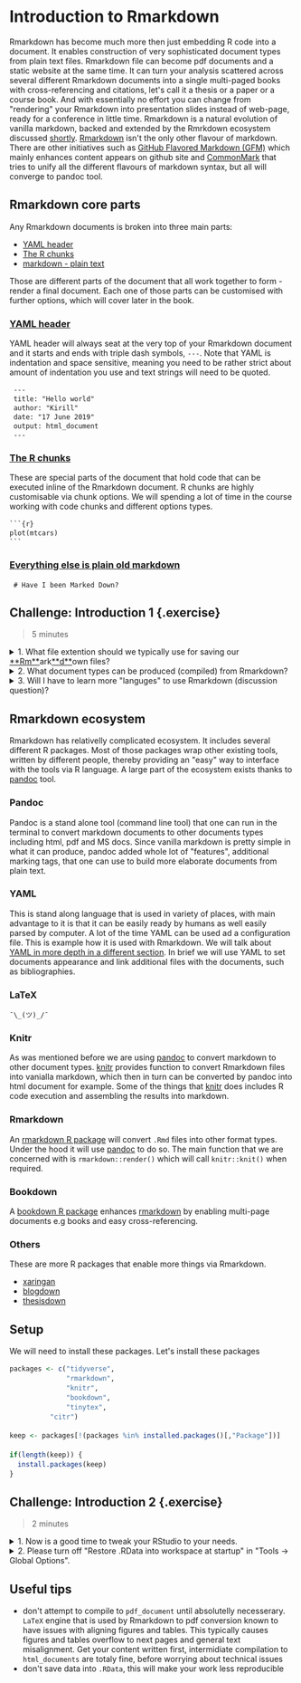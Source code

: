 # Introduction to Rmarkdown

Rmarkdown has become much more then just embedding R code into a document. It enables construction of very sophisticated document types from plain text files. Rmarkdown file can become pdf documents and a static website at the same time. It can turn your analysis scattered across several different Rmarkdown documents into a single multi-paged books with cross-referencing and citations, let's call it a thesis or a paper or a course book. And with essentially no effort you can change from "rendering" your Rmarkdown into presentation slides instead of web-page, ready for a conference in little time.
Rmarkdown is a natural evolution of vanilla markdown, backed and extended by the Rmrkdown ecosystem discussed [shortly](#rmarkdown-ecosystem). [Rmarkdown](https://rmarkdown.rstudio.com/) isn't the only other flavour of markdown. There are other initiatives such as [GitHub Flavored Markdown (GFM)](https://guides.github.com/features/mastering-markdown/) which mainly enhances content appears on github site and [CommonMark](http://commonmark.org/) that tries to unify all the different flavours of markdown syntax, but all will converge to pandoc tool.

## Rmarkdown core parts

Any Rmarkdown documents is broken into three main parts:

- [YAML header](#yaml-header)
- [The R chunks](#the-r-chunks)
- [markdown - plain text](#vanilla-markdown)

Those are different parts of the document that all work together to form - render a final document. Each one of those parts can be customised with further options, which will cover later in the book.

### [YAML header](#yaml-header)

YAML header will always seat at the very top of your Rmarkdown document and it starts and ends with triple dash symbols, `---`. Note that YAML is indentation and space sensitive, meaning you need to be rather strict about amount of indentation you use and text strings will need to be quoted.

```
 ---
 title: "Hello world"
 author: "Kirill"
 date: "17 June 2019"
 output: html_document
 ---
```

### [The R chunks](#the-r-chunks)

These are special parts of the document that hold code that can be executed inline of the Rmarkdown document. R chunks are highly customisable via chunk options. We will spending a lot of time in the course working with code chunks and different options types.


````
```{r}
plot(mtcars)
```
````

### [Everything else is plain old markdown](#vanilla-markdown)

```
 # Have I been Marked Down?
```

## Challenge: Introduction 1 {.exercise}

> 5 minutes

<details>

  <summary>
    1. What file extention should we typically use for saving our <u>**Rm**</u>ark<u>**d**</u>own files?
  </summary>
  [answer link](https://superuser.com/questions/249436/file-extension-for-markdown-files)

</details>


<details>

  <summary>
    2. What document types can be produced (compiled) from Rmarkdown?
  </summary>

  <a href="https://r4ds.had.co.nz/r-markdown-formats.html">
    <img src="figures/document_types2.png" title="Rmarkdown document types" alt="doc_types">
  </a>

</details>

<details>
  <summary>
    3. Will I have to learn more "languges" to use Rmarkdown (discussion question)?
  </summary>

  The short answer is no. Learning and writing Rmarkdown will take you a very long way.

  The longer answer is yes. At some point in the future you might want to very sophisticated documents and for that you'll most certainly will need at least tiny amount of html + css knowledge and maybe some knowledge about LaTeX (I've yet to learn a single thing about LaTeX - so far so good :D )

  [check out this bit of Rmarkdown](link to github that the line of code above)

</details>

## Rmarkdown ecosystem

Rmarkdown has relativelly complicated ecosystem. It includes several different R packages. Most of those packages wrap other existing tools, written by different people, thereby providing an "easy" way to interface with the tools via R language. A large part of the ecosystem exists thanks to [pandoc](https://pandoc.org/) tool.

### Pandoc

Pandoc is a stand alone tool (command line tool) that one can run in the terminal to convert markdown documents to other documents types including html, pdf and MS docs. Since vanilla markdown is pretty simple in what it can produce, pandoc added whole lot of "features", additional marking tags, that one can use to build more elaborate documents from plain text.

### YAML

This is stand along language that is used in variety of places, with main advantage to it is that it can be easily ready by humans as well easily parsed by computer. A lot of the time YAML can be used ad a configuration file. This is example how it is used with Rmarkdown. We will talk about [YAML in more depth in a different section](#yaml-header-introduction). In brief we will use YAML to set documents appearance and link additional files with the documents, such as bibliographies.

### LaTeX

```
¯\_(ツ)_/¯

```

### Knitr

As was mentioned before we are using [pandoc](https://pandoc.org/) to convert markdown to other document types. [knitr](https://yihui.name/knitr/) provides function to convert Rmarkdown files into vanialla markdown, which then in turn can be converted by pandoc into html document for example. Some of the things that [knitr](https://yihui.name/knitr/) does includes R code execution and assembling the results into markdown.

### Rmarkdown

An [rmarkdown R package](https://github.com/rstudio/rmarkdown) will convert `.Rmd` files into other format types. Under the hood it will use [pandoc](https://pandoc.org/) to do so. The main function that we are concerned with is `rmarkdown::render()` which will call `knitr::knit()` when required.

### Bookdown

A [bookdown R package](https://github.com/rstudio/bookdown) enhances [rmarkdown](https://github.com/rstudio/rmarkdown) by enabling multi-page documents e.g books and easy cross-referencing.

### Others

These are more R packages that enable more things via Rmarkdown.

- [xaringan](https://github.com/yihui/xaringan)
- [blogdown](https://github.com/rstudio/blogdown)
- [thesisdown](https://github.com/ismayc/thesisdown)

## Setup

We will need to install these packages. Let's install these packages



```r
packages <- c("tidyverse",
              "rmarkdown",
              "knitr",
              "bookdown",
              "tinytex",
	      "citr")

keep <- packages[!(packages %in% installed.packages()[,"Package"])]

if(length(keep)) {
  install.packages(keep)
}
```

## Challenge: Introduction 2 {.exercise}

> 2 minutes

<details>

  <summary>
    1. Now is a good time to tweak your RStudio to your needs.
  </summary>

  - change font size
  - change themes and backgroung color
  - rearrange panels

</details>

<details>

  <summary>
    2. Please turn off "Restore .RData into workspace at startup" in "Tools -> Global Options".
  </summary>

</details>


## Useful tips

<!--
#NOTE you found gold !
> One cannot know all of Rmarkdown wisdom. One would continuesly learn to make oneself more Rsome.
-->

- don't attempt to compile to `pdf_document` until absolutelly necesserary. `LaTeX` engine that is used by Rmarkdown to pdf conversion known to have issues with aligning figures and tables. This typically causes figures and tables overflow to next pages and general text misalignment. Get your content written first, intermidiate compilation to `html_documents` are totaly fine, before worrying about technical issues
- don't save data into `.RData`, this will make your work less reproducible
